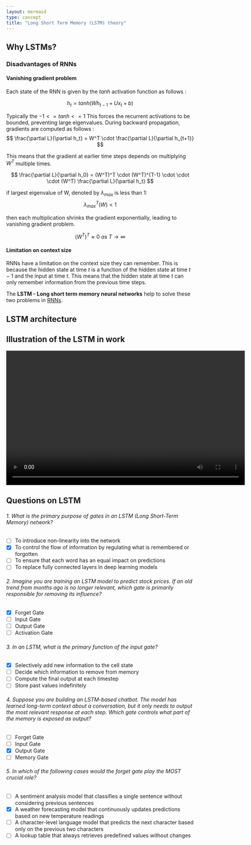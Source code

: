 ```yaml
---
layout: mermaid
type: concept 
title: "Long Short Term Memory (LSTM) theory"
---
```


## Why LSTMs?

### Disadvantages of RNNs

#### Vanishing gradient problem

Each state of the RNN is given by the $tanh$ activation function as follows :

$$
h_t = tanh(Wh_{t-1} + Ux_t + b)
$$

Typically the $-1 <= tanh <= 1$
This forces the recurrent activations to be bounded, preventing large eigenvalues.
During backward propagation, gradients are computed as follows : 
$$
\frac{\partial L}{\partial h_t} = W^T \cdot \frac{\partial L}{\partial h_{t+1}}
$$ 


This means that the gradient at earlier time steps depends on multiplying $W^T$ multiple times.

$$
\frac{\partial L}{\partial h_0} = (W^T)^T \cdot (W^T)^{T-1} \cdot \cdot \cdot (W^T) \frac{\partial L}{\partial h_t}
$$

if largest eigenvalue of W, denoted by $\lambda_{max}$ is less than 1:
$$
\lambda_{max}^T (W) < 1 
$$

then each multiplication shrinks the gradient exponentially, leading to vanishing gradient problem.

$$
(W^T)^T ≈ 0 \ as \  T → ∞
$$

#### Limitation on context size

RNNs have a limitation on the context size they can remember. This is because the hidden state at time $t$ is a function of the hidden state at time $t-1$ and the input at time $t$. This means that the hidden state at time $t$ can only remember information from the previous time steps. 

The **LSTM - Long short term memory neural networks** help to solve these two problems in [RNNs](https://samratkar.github.io/2025/02/01/RNN-theo.html).

## LSTM architecture



## Illustration of the LSTM in work

<video width="640" height="360" controls>
  <source src="/images/genai/lstm-visualization.mp4" type="video/mp4">
  Your browser does not support the video tag.
</video>

## Questions on LSTM

###### 1. What is the primary purpose of gates in an LSTM (Long Short-Term Memory) network?

- [ ] To introduce non-linearity into the network
- [x] To control the flow of information by regulating what is remembered or forgotten
- [ ] To ensure that each word has an equal impact on predictions
- [ ] To replace fully connected layers in deep learning models

###### 2. Imagine you are training an LSTM model to predict stock prices. If an old trend from months ago is no longer relevant, which gate is primarily responsible for removing its influence?

- [x] Forget Gate
- [ ] Input Gate
- [ ] Output Gate
- [ ] Activation Gate

###### 3. In an LSTM, what is the primary function of the input gate?

- [x] Selectively add new information to the cell state
- [ ] Decide which information to remove from memory
- [ ] Compute the final output at each timestep
- [ ] Store past values indefinitely

###### 4. Suppose you are building an LSTM-based chatbot. The model has learned long-term context about a conversation, but it only needs to output the most relevant response at each step. Which gate controls what part of the memory is exposed as output?

- [ ] Forget Gate
- [ ] Input Gate
- [x] Output Gate
- [ ] Memory Gate

###### 5. In which of the following cases would the forget gate play the MOST crucial role?

- [ ] A sentiment analysis model that classifies a single sentence without considering previous sentences
- [x] A weather forecasting model that continuously updates predictions based on new temperature readings
- [ ] A character-level language model that predicts the next character based only on the previous two characters
- [ ] A lookup table that always retrieves predefined values without changes
